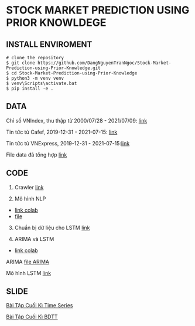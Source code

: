 # STOCK MARKET PREDICTION USING PRIOR KNOWLDEGE

## INSTALL ENVIROMENT

```
# clone the repository
$ git clone https://github.com/DangNguyenTranNgoc/Stock-Market-Prediction-using-Prior-Knowledge.git
$ cd Stock-Market-Prediction-using-Prior-Knowledge
$ python3 -m venv venv
$ venv\Scripts\activate.bat
$ pip install -e .
```

## DATA

Chỉ số VNIndex, thu thập từ 2000/07/28 - 2021/07/09: [link](https://github.com/DangNguyenTranNgoc/Stock-Market-Prediction-using-Prior-Knowledge/blob/main/data/vnindex.csv)

Tin tức từ Cafef, 2019-12-31 - 2021-07-15: [link](https://github.com/DangNguyenTranNgoc/Stock-Market-Prediction-using-Prior-Knowledge/blob/main/data/news_cafef.csv)

Tin tức từ VNExpress, 2019-12-31 - 2021-07-15:[link](https://github.com/DangNguyenTranNgoc/Stock-Market-Prediction-using-Prior-Knowledge/blob/main/data/news_vnexpress.csv)

File data đã tổng hợp [link](https://github.com/DangNguyenTranNgoc/Stock-Market-Prediction-using-Prior-Knowledge/blob/main/data/summary.csv)

## CODE

01. Crawler [link](https://github.com/DangNguyenTranNgoc/Stock-Market-Prediction-using-Prior-Knowledge/tree/main/code/crawler)

02. Mô hình NLP 

- [link colab](https://colab.research.google.com/drive/1pXFfDavROenwtk1kD1gIxA2DQk_2NZf8)
- [file](https://github.com/DangNguyenTranNgoc/Stock-Market-Prediction-using-Prior-Knowledge/tree/main/code/code/NLP_Based_on_Underthesea.ipynb)

03. Chuẩn bị dữ liệu cho LSTM [link](https://github.com/DangNguyenTranNgoc/Stock-Market-Prediction-using-Prior-Knowledge/blob/main/code/data_news_summary.py)

03. ARIMA và LSTM 

- [link colab](https://colab.research.google.com/drive/1FSSipJFkYNIHwNbA9MHTGWHnjyNuiRyJ)

ARIMA [file ARIMA](https://github.com/DangNguyenTranNgoc/Stock-Market-Prediction-using-Prior-Knowledge/tree/main/code/code/ARIMA.ipynb)

Mô hình LSTM [link](https://github.com/DangNguyenTranNgoc/Stock-Market-Prediction-using-Prior-Knowledge/blob/main/code/lstm_model.py)

## SLIDE

[Bài Tập Cuối Kì Time Series](https://docs.google.com/presentation/d/1SRp3ApujZQsluR6f_aZ1NF7QMw0TyhfZjqgOQ2tk9R8/edit#slide=id.ge3059aa7e2_0_794)

[Bài Tập Cuối Kì BDTT](https://docs.google.com/presentation/d/1Sq0xeNB_wyPukq9ZnRZrIA33eeDGS5PW9vmwobdJSmM/edit#slide=id.p)
